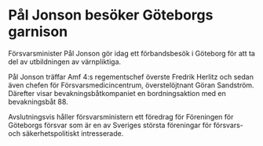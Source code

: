 # Pål Jonson besöker Göteborgs garnison

Försvarsminister Pål Jonson gör idag ett förbandsbesök i Göteborg för att ta del av utbildningen av värnpliktiga.

Pål Jonson träffar Amf 4:s regementschef överste Fredrik Herlitz och sedan även chefen för Försvarsmedicincentrum, överstelöjtnant Göran Sandström. Därefter visar bevakningsbåtkompaniet en bordningsaktion med en bevakningsbåt 88.

Avslutningsvis håller försvarsministern ett föredrag för Föreningen för Göteborgs försvar som är en av Sveriges största föreningar för försvars- och säkerhetspolitiskt intresserade.
